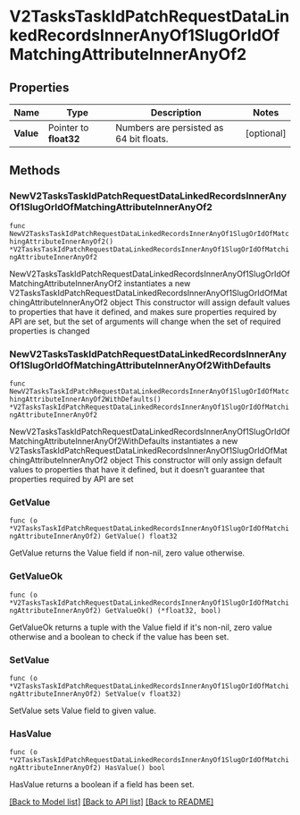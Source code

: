 # V2TasksTaskIdPatchRequestDataLinkedRecordsInnerAnyOf1SlugOrIdOfMatchingAttributeInnerAnyOf2

## Properties

Name | Type | Description | Notes
------------ | ------------- | ------------- | -------------
**Value** | Pointer to **float32** | Numbers are persisted as 64 bit floats. | [optional] 

## Methods

### NewV2TasksTaskIdPatchRequestDataLinkedRecordsInnerAnyOf1SlugOrIdOfMatchingAttributeInnerAnyOf2

`func NewV2TasksTaskIdPatchRequestDataLinkedRecordsInnerAnyOf1SlugOrIdOfMatchingAttributeInnerAnyOf2() *V2TasksTaskIdPatchRequestDataLinkedRecordsInnerAnyOf1SlugOrIdOfMatchingAttributeInnerAnyOf2`

NewV2TasksTaskIdPatchRequestDataLinkedRecordsInnerAnyOf1SlugOrIdOfMatchingAttributeInnerAnyOf2 instantiates a new V2TasksTaskIdPatchRequestDataLinkedRecordsInnerAnyOf1SlugOrIdOfMatchingAttributeInnerAnyOf2 object
This constructor will assign default values to properties that have it defined,
and makes sure properties required by API are set, but the set of arguments
will change when the set of required properties is changed

### NewV2TasksTaskIdPatchRequestDataLinkedRecordsInnerAnyOf1SlugOrIdOfMatchingAttributeInnerAnyOf2WithDefaults

`func NewV2TasksTaskIdPatchRequestDataLinkedRecordsInnerAnyOf1SlugOrIdOfMatchingAttributeInnerAnyOf2WithDefaults() *V2TasksTaskIdPatchRequestDataLinkedRecordsInnerAnyOf1SlugOrIdOfMatchingAttributeInnerAnyOf2`

NewV2TasksTaskIdPatchRequestDataLinkedRecordsInnerAnyOf1SlugOrIdOfMatchingAttributeInnerAnyOf2WithDefaults instantiates a new V2TasksTaskIdPatchRequestDataLinkedRecordsInnerAnyOf1SlugOrIdOfMatchingAttributeInnerAnyOf2 object
This constructor will only assign default values to properties that have it defined,
but it doesn't guarantee that properties required by API are set

### GetValue

`func (o *V2TasksTaskIdPatchRequestDataLinkedRecordsInnerAnyOf1SlugOrIdOfMatchingAttributeInnerAnyOf2) GetValue() float32`

GetValue returns the Value field if non-nil, zero value otherwise.

### GetValueOk

`func (o *V2TasksTaskIdPatchRequestDataLinkedRecordsInnerAnyOf1SlugOrIdOfMatchingAttributeInnerAnyOf2) GetValueOk() (*float32, bool)`

GetValueOk returns a tuple with the Value field if it's non-nil, zero value otherwise
and a boolean to check if the value has been set.

### SetValue

`func (o *V2TasksTaskIdPatchRequestDataLinkedRecordsInnerAnyOf1SlugOrIdOfMatchingAttributeInnerAnyOf2) SetValue(v float32)`

SetValue sets Value field to given value.

### HasValue

`func (o *V2TasksTaskIdPatchRequestDataLinkedRecordsInnerAnyOf1SlugOrIdOfMatchingAttributeInnerAnyOf2) HasValue() bool`

HasValue returns a boolean if a field has been set.


[[Back to Model list]](../README.md#documentation-for-models) [[Back to API list]](../README.md#documentation-for-api-endpoints) [[Back to README]](../README.md)


